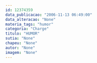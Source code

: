 ```yaml
---
id: 12374359
data_publicacao: "2006-11-13 06:49:00"
data_alteracao: "None"
materia_tags: "humor"
categoria: "Charge"
titulo: "HUMOR"
sutia: "None"
chapeu: "None"
autor: "None"
imagem: "None"
---
```

<p> </p>
